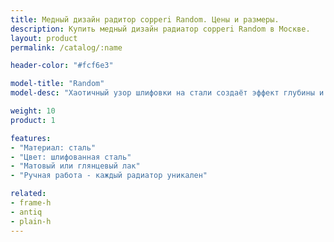 ```yaml
---
title: Медный дизайн радитор copperi Random. Цены и размеры.
description: Купить медный дизайн радиатор copperi Random в Москве.
layout: product
permalink: /catalog/:name

header-color: "#fcf6e3"

model-title: "Random"
model-desc: "Хаотичный узор шлифовки на стали создаёт эффект глубины и бесконечное количество отблесков. Узор наносится вручную, поэтому каждый радиатор получается уникальным."

weight: 10
product: 1

features:
- "Материал: сталь"
- "Цвет: шлифованная сталь"
- "Матовый или глянцевый лак"
- "Ручная работа - каждый радиатор уникален"

related:
- frame-h
- antiq
- plain-h
---
```

